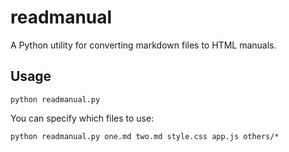 # readmanual

A Python utility for converting markdown files to HTML manuals.

## Usage

```
python readmanual.py
```

You can specify which files to use:
```
python readmanual.py one.md two.md style.css app.js others/*
```
